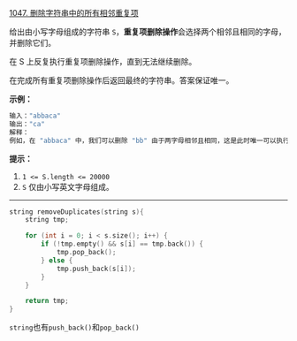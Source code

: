 [1047. 删除字符串中的所有相邻重复项](https://leetcode.cn/problems/remove-all-adjacent-duplicates-in-string/)

给出由小写字母组成的字符串 `S`，**重复项删除操作**会选择两个相邻且相同的字母，并删除它们。

在 S 上反复执行重复项删除操作，直到无法继续删除。

在完成所有重复项删除操作后返回最终的字符串。答案保证唯一。

**示例：**

```bash
输入："abbaca"
输出："ca"
解释：
例如，在 "abbaca" 中，我们可以删除 "bb" 由于两字母相邻且相同，这是此时唯一可以执行删除操作的重复项。之后我们得到字符串 "aaca"，其中又只有 "aa" 可以执行重复项删除操作，所以最后的字符串为 "ca"。
```

**提示：**

1.  `1 <= S.length <= 20000`
2.  `S` 仅由小写英文字母组成。

---

```c++
string removeDuplicates(string s){
    string tmp;

    for (int i = 0; i < s.size(); i++) {
        if (!tmp.empty() && s[i] == tmp.back()) {
            tmp.pop_back();
        } else {
            tmp.push_back(s[i]);
        }
    }

    return tmp;
}
```

`string`也有`push_back()`和`pop_back()`



